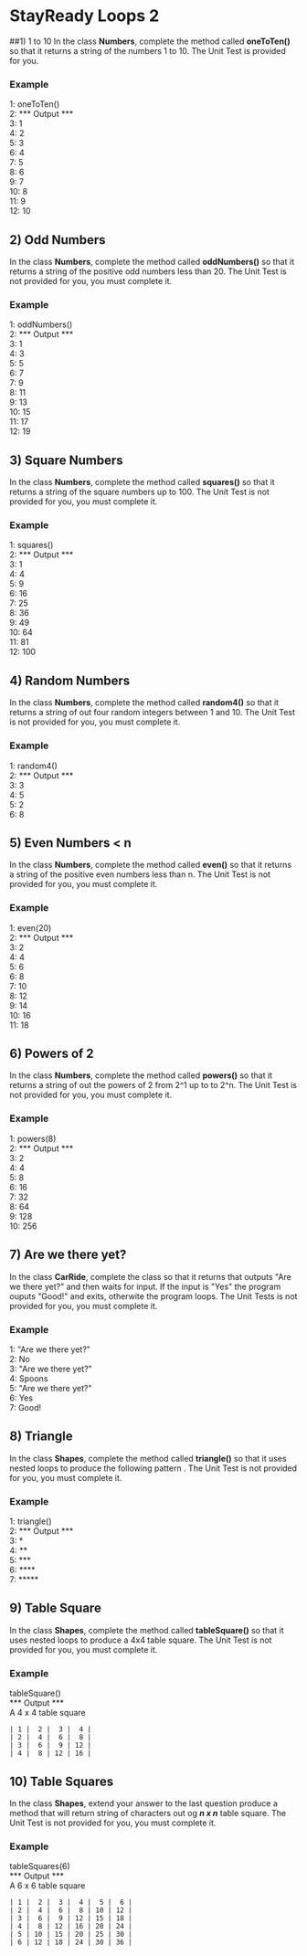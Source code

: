 # StayReady Loops 2##1) 1 to 10In the class **Numbers**, complete the method called **oneToTen()** so that it returns a string of the numbers 1 to 10. The Unit Test is provided for you.### Example<br>1: oneToTen()<br>2: *** Output ***<br>3: 1<br>4: 2<br>5: 3<br>6: 4<br>7: 5<br>8: 6<br>9: 7<br>10: 8<br>11: 9<br>12: 10<br>## 2) Odd NumbersIn the class **Numbers**, complete the method called **oddNumbers()** so that it returns a string of the positive odd numbers less than 20. The Unit Test is not provided for you, you must complete it.### Example<br>1: oddNumbers()<br>2: *** Output *** <br>3: 1<br>4: 3<br>5: 5<br>6: 7<br>7: 9<br>8: 11<br>9: 13<br>10: 15<br>11: 17<br>12: 19<br>## 3) Square NumbersIn the class **Numbers**, complete the method called **squares()** so that it returns a string of the square numbers up to 100. The Unit Test is not provided for you, you must complete it.### Example<br>1: squares()<br>2: *** Output *** <br>3: 1<br>4: 4<br>5: 9<br>6: 16<br>7: 25<br>8: 36<br>9: 49<br>10: 64<br>11: 81<br>12: 100<br>## 4) Random NumbersIn the class **Numbers**, complete the method called **random4()** so that it returns a string of out four random integers between 1 and 10. The Unit Test is not provided for you, you must complete it.### Example<br>1: random4()<br>2: *** Output *** <br>3: 3<br>4: 5<br>5: 2<br>6: 8<br>## 5) Even Numbers < nIn the class **Numbers**, complete the method called **even()** so that it returns a string of the positive even numbers less than n. The Unit Test is not provided for you, you must complete it.### Example<br>1: even(20)<br>2: *** Output *** <br>3: 2<br>4: 4<br>5: 6<br>6: 8<br>7: 10<br>8: 12<br>9: 14<br>10: 16<br>11: 18<br>## 6) Powers of 2In the class **Numbers**, complete the method called **powers()** so that it returns a string of out the powers of 2 from 2^1 up to to 2^n. The Unit Test is not provided for you, you must complete it.### Example<br>1: powers(8)<br>2: *** Output *** <br>3: 2<br>4: 4<br>5: 8<br>6: 16<br>7: 32<br>8: 64<br>9: 128<br>10: 256<br>## 7) Are we there yet?In the class **CarRide**, complete the class so that it returns that outputs "Are we there yet?" and then waits for input. If the input is "Yes" the program ouputs "Good!" and exits, otherwite the program loops. The Unit Tests is not provided for you, you must complete it.### Example<br>1: "Are we there yet?"<br>2: No<br>3: "Are we there yet?"<br>4: Spoons<br>5: "Are we there yet?"<br>6: Yes<br>7: Good!<br>## 8) TriangleIn the class **Shapes**, complete the method called **triangle()** so that it uses nested loops to produce the following pattern . The Unit Test is not provided for you, you must complete it.### Example<br>1: triangle()<br>2: *** Output *** <br>3: * <br>4: ** <br>5: *** <br>6: **** <br>7: ***** <br>## 9) Table SquareIn the class **Shapes**, complete the method called **tableSquare()** so that it uses nested loops to produce a 4x4 table square. The Unit Test is not provided for you, you must complete it.### Example<br>tableSquare()<br>*** Output *** <br>A 4 x 4 table square<br> ``` | 1 |  2 |  3 |  4 | | 2 |  4 |  6 |  8 | | 3 |  6 |  9 | 12 | | 4 |  8 | 12 | 16 |  ```## 10) Table SquaresIn the class **Shapes**, extend your answer to the last question produce a method that will return string of characters out og ***n x n*** table square. The Unit Test is not provided for you, you must complete it.### Example<br> tableSquares(6)<br> *** Output *** <br> A 6 x 6 table square<br>  ``` | 1 |  2 |  3 |  4 |  5 |  6 | | 2 |  4 |  6 |  8 | 10 | 12 | | 3 |  6 |  9 | 12 | 15 | 18 | | 4 |  8 | 12 | 16 | 20 | 24 | | 5 | 10 | 15 | 20 | 25 | 30 | | 6 | 12 | 18 | 24 | 30 | 36 | ``` 